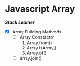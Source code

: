 # Javascript Array

**_Stack Learner_**

- [x] Array Building Methrods
  - [ ] Array Constactor
    1.  Array.from()
    2.  Array.isArray()
    3.  Array.of()
  - [ ] array.join()
